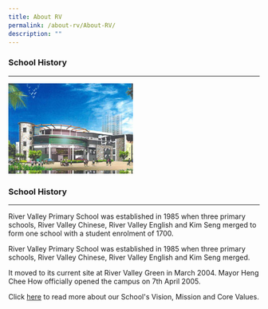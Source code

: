 ```yaml
---
title: About RV
permalink: /about-rv/About-RV/
description: ""
---
```

### School History
--------------

![](/images/About%20RV/history_school.jpg)

### School History
--------------

  
River Valley Primary School was established in 1985 when three primary schools, River Valley Chinese, River Valley English and Kim Seng merged to form one school with a student enrolment of 1700.

River Valley Primary School was established in 1985 when three primary schools, River Valley Chinese, River Valley English and Kim Seng merged.

It moved to its current site at River Valley Green in March 2004. Mayor Heng Chee How officially opened the campus on 7th April 2005.

Click [here](https://www.rivervalleypri.moe.edu.sg/about-rv/Vision-Mission-Values/) to read more about our School's Vision, Mission and Core Values.